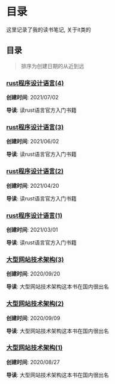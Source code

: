 # 目录

这里记录了我的读书笔记, 关于it类的

## 目录

> 排序为创建日期的从近到远

### [rust程序设计语言(4)](./rust_programming_language(3))

**创建时间**: 2021/07/02

**导读**: 读rust语言官方入门书籍

### [rust程序设计语言(3)](./rust_programming_language(3))

**创建时间**: 2021/06/02

**导读**: 读rust语言官方入门书籍

### [rust程序设计语言(2)](./rust_programming_language(2))

**创建时间**: 2021/04/20

**导读**: 读rust语言官方入门书籍

### [rust程序设计语言(1)](./rust_programming_language(1))

**创建时间**: 2021/03/01

**导读**: 读rust语言官方入门书籍

### [大型网站技术架构(3)](./website_architecture(3))

**创建时间**: 2020/09/20

**导读**: 大型网站技术架构这本书在国内很出名

### [大型网站技术架构(2)](./website_architecture(2))

**创建时间**: 2020/09/09

**导读**: 大型网站技术架构这本书在国内很出名

### [大型网站技术架构(1)](./website_architecture(1))

**创建时间**: 2020/08/27

**导读**: 大型网站技术架构这本书在国内很出名
